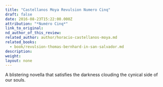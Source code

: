 ```yaml
---
title: "Castellanos Moya Revulsion Numero Cinq"
draft: false
date: 2016-08-23T15:22:00.000Z
attribution: "*Numéro Cinq*"
link_to_original:
nd_author_of_this_review:
related_author: author/horacio-castellanos-moya.md
related_books:
  - book/revulsion-thomas-bernhard-in-san-salvador.md
description:
weight:
layout: none
---
```

A blistering novella that satisfies the darkness clouding the cynical side of our souls.

